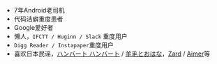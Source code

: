 - 7年Android老司机
- 代码洁癖重度患者
- Google爱好者
- 懒人，`IFCTT / Huginn / Slack` 重度用户
- `Digg Reader / Instapaper`重度用户
- 喜欢日本民谣，[ハンバート ハンバート](http://www.humberthumbert.net/) / [羊毛とおはな](http://youmoutoohana.com/)，[Zard]() / [Aimer]()等



